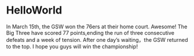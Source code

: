 # HelloWorld
In March 15th, the GSW won the 76ers at their home court. Awesome!
The Big Three have scored 77 points,ending the run of three consecutive defeats and a week of tension.
After one day’s waiting，the GSW returned to the top.
I hope you guys will win the championship!
